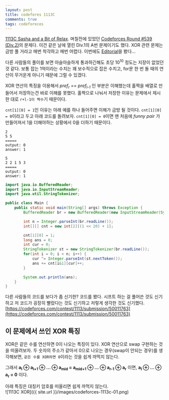 ```yaml
---
layout: post
title: codefores 1113C
comments: true
tags: codeforeces
---
```


[1113C Sasha and a Bit of Relax](https://codeforces.com/contest/1113/problem/C). 며칠전에 있었던 [Codeforces Round #539 (Div.2)](https://codeforces.com/contest/1113)의 문제다. 이건 같은 날에 열린 Div.1의 A번 문제이기도 했다. XOR 관련 문제는 금방 풀 거라고 매번 착각하고 매번 어렵다. 이번에도 [Editorial](https://codeforces.com/blog/entry/65295)을 봤다...      

다른 사람들의 풀이를 보면 아슬아슬하게 통과하긴해도 초당 10<sup>10</sup> 정도는 지장이 없었던것 같다. 보통 잡는 1억이라는 수치는 꽤 보수적으로 잡은 수치고, for문 한 번 돌 때의 연산이 무거운게 아니기 때문에 그럴 수 있겠다.      

XOR 연산의 특징을 이용해서 _pref<sub>r</sub> == pref<sub>l-1</sub>_ 인 부분은 이해했는데 홀짝을 배열로 만들어서 저장하는건 바로 이해를 못했다. 홀짝으로 나눠서 저장한 이유는 문제에서 제시한 대로 `r+l-1이 짝수`기 때문이다.       

`cnt[1][0] = 1`인 이유는 아래 예를 하나 들어주면 이해가 금방 될 것이다. `cnt[1][0] = 0`이라고 두고 아래 코드를 돌려보자. `cnt[1][0] = 0`이면 맨 처음에 _funny pair_ 가 만들어져서 1을 더해야하는 상황에서 0을 더하기 때문이다.     

```
2
5 5
=====
output: 0
answer: 1

5
2 2 1 5 3
=====
output: 0
answer: 1
```


``` java
import java.io.BufferedReader;
import java.io.InputStreamReader;
import java.util.StringTokenizer;

public class Main {
    public static void main(String[] args) throws Exception {
        BufferedReader br = new BufferedReader(new InputStreamReader(System.in));

        int n = Integer.parseInt(br.readLine());
        int[][] cnt = new int[2][(1 << 20) + 1];

        cnt[1][0] = 1;
        long ans = 0;
        int cur = 0;
        StringTokenizer st = new StringTokenizer(br.readLine());
        for(int i = 0; i < n; i++) {
            cur ^= Integer.parseInt(st.nextToken());
            ans += cnt[i&1][cur]++;
        }

        System.out.println(ans);
    }
}
```

다른 사람들의 코드를 보다가 좀 신기한? 코드를 봤다. 시프트 하는 걸 풀어쓴 것도 신기하고 저 코드가 굉장히 빨랐다는 것도 신기하고 저렇게 생각한 것도 신기했다. [https://codeforces.com/contest/1113/submission/50011763](https://codeforces.com/contest/1113/submission/50011763)

## 이 문제에서 쓰인 XOR 특징
XOR은 같은 수를 연산하면 0이 나오는 특징이 있다. XOR 연산으로 swap 구현하는 것을 떠올려보자. 두 숫자의 주소가 같아서 0으로 나오는 경우(swap이 안되는 경우)를 생각해보면, `같은 수를 XOR하면 0`이라는 것을 쉽게 까먹지 않는다.      

그래서 **a<sub>l</sub> ⊕ a<sub>l+1</sub> ⊕ ... ⊕ a<sub>mid</sub> = a<sub>mid+1</sub> ⊕ ... ⊕ a<sub>r-1</sub> ⊕ a<sub>r</sub>** 이면, **a<sub>l</sub> ⊕ ... ⊕ a<sub>r</sub> = 0** 이다.     

아래 특징은 대칭키 암호를 떠올리면 쉽게 까먹지 않는다.      
![1113C XOR]({{ site.url }}/images/codeforces-1113c-01.png)




